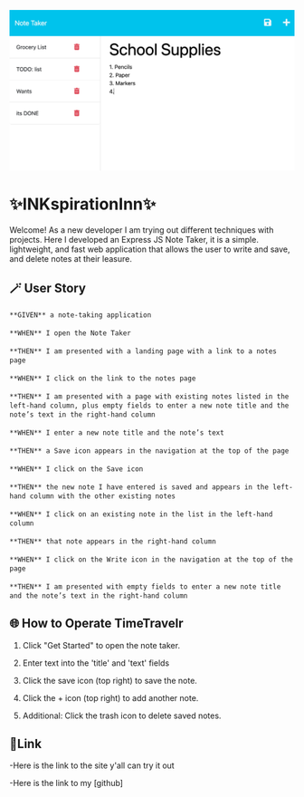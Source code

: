 ![INKspirationInn](./public/assets/images/Screenshot%202023-07-24%20at%206.19.39%20PM.png)

# ✨INKspirationInn✨

Welcome!
As a new developer I am trying out different techniques with projects.
Here I developed an Express JS Note Taker, it is a simple. lightweight, and fast web application that allows the user to write and save, and delete notes at their leasure.

## 🪄 User Story
```
**GIVEN** a note-taking application

**WHEN** I open the Note Taker

**THEN** I am presented with a landing page with a link to a notes page

**WHEN** I click on the link to the notes page

**THEN** I am presented with a page with existing notes listed in the left-hand column, plus empty fields to enter a new note title and the note’s text in the right-hand column

**WHEN** I enter a new note title and the note’s text

**THEN** a Save icon appears in the navigation at the top of the page

**WHEN** I click on the Save icon

**THEN** the new note I have entered is saved and appears in the left-hand column with the other existing notes

**WHEN** I click on an existing note in the list in the left-hand column

**THEN** that note appears in the right-hand column

**WHEN** I click on the Write icon in the navigation at the top of the page

**THEN** I am presented with empty fields to enter a new note title and the note’s text in the right-hand column
```


## 🌐 How to Operate TimeTravelr


1. Click "Get Started" to open the note taker.

2. Enter text into the 'title' and 'text' fields

3. Click the save icon (top right) to save the note.

4. Click the + icon (top right) to add another note.

5. Additional: Click the trash icon to delete saved notes.


## 🔗Link

-Here is the link to the site y'all can try it out![]()

-Here is the link to my [github]